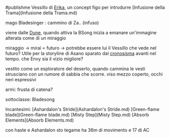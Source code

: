 #publishme 
Vessillo di [Erika](Erika.md), un concept figo per introdurre [Infusione della Trama](Infusione della Trama.md)

mago Bladesinger : cammino di Za.. (infuso)  

viene dalle [Dune](Dune.md), quando attiva la BSong inizia a emanare un'immagine alterata come di un miraggio

miraggio -> mirai = futuro -> potrebbe essere lui il Vessillo che vede nel futuro? Utile per la storyline di Asano sparato dal [cronosisma](cronosisma.md) avanti nel tempo. che Envy sia il vizio migliore?

vestito come un esploratore del deserto, quando cammina le vesti strusciano con un rumore di sabbia che scorre. viso mezzo coperto, occhi neri espressivi

armi: frusta di catena?

sottoclasse:
Bladesong

Incantesimi:
[Ashardalon's Stride](Ashardalon's Stride.md)
[Green-flame blade](Green-flame blade.md)
[Misty Step](Misty Step.md)
[Absorb Elements](Absorb Elements.md)

con haste e Ashardalon sto tegame ha 36m di movimento e 17 di AC